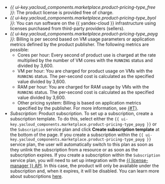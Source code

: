 * _{{ ui-key.yacloud_components.marketplace.product-pricing-type_free }}_: The product license is provided free of charge.
* _{{ ui-key.yacloud_components.marketplace.product-pricing-type_byol }}_: You can run software on the {{ yandex-cloud }} infrastructure using licenses purchased from third-party providers (sellers).
* _{{ ui-key.yacloud_components.marketplace.product-pricing-type_payg }}_: Billing is per second based on VM usage parameters or application metrics defined by the product publisher. The following metrics are possible:
   * Cores per hour: Every second of product use is charged at the rate multiplied by the number of VM cores with the `RUNNING` status and divided by 3,600.
   * VM per hour: You are charged for product usage on VMs with the `RUNNING` status. The per-second cost is calculated as the specified value divided by 3,600.
   * RAM per hour: You are charged for RAM usage by VMs with the `RUNNING` status. The per-second cost is calculated as the specified value divided by 3,600.
   * Other pricing system: Billing is based on application metrics specified by the publisher. For more information, see [{#T}](../../marketplace/operations/create-tariff.md#complex-tariff).
* _Subscription_: Product subscription.
   To set up a subscription, create a subscription template. To do this, select either the `{{ ui-key.yacloud_components.marketplace.product-pricing-type_payg }}` or the `Subscription` service plan and click **Create subscription template** at the bottom of the page.
   If you create a subscription within the `{{ ui-key.yacloud_components.marketplace.product-pricing-type_payg }}` service plan, the user will automatically switch to this plan as soon as they unlink the subscription from a resource or as soon as the subscription expires.
   If you create a subscription within the `Subscription` service plan, you will need to set up integration with the [{{ license-manager }} API](../../marketplace/license-manager/api-ref/index.md). In this case, the product will only be available under the subscription and, when it expires, it will be disabled. You can learn more about subscriptions [here](../../marketplace/concepts/subscription.md).
